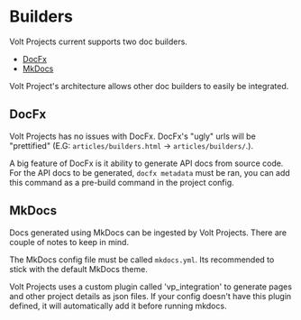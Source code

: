 # Builders

Volt Projects current supports two doc builders.

- [DocFx](https://dotnet.github.io/docfx/)
- [MkDocs](https://www.mkdocs.org/)

Volt Project's architecture allows other doc builders to easily be integrated.

## DocFx

Volt Projects has no issues with DocFx. DocFx's "ugly" urls will be "prettified" (E.G: `articles/builders.html` -> `articles/builders/`.).

A big feature of DocFx is it ability to generate API docs from source code. For the API docs to be generated, `docfx metadata` must be ran, you can add this command as a pre-build command in the project config.

## MkDocs

Docs generated using MkDocs can be ingested by Volt Projects. There are couple of notes to keep in mind.

The MkDocs config file must be called `mkdocs.yml`. Its recommended to stick with the default MkDocs theme.

Volt Projects uses a custom plugin called 'vp_integration' to generate pages and other project details as json files. If your config doesn't have this plugin defined, it will automatically add it before running mkdocs.
